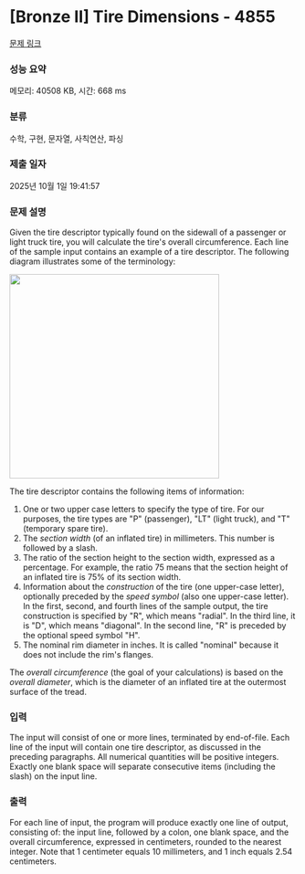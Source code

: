 # [Bronze II] Tire Dimensions - 4855 

[문제 링크](https://www.acmicpc.net/problem/4855) 

### 성능 요약

메모리: 40508 KB, 시간: 668 ms

### 분류

수학, 구현, 문자열, 사칙연산, 파싱

### 제출 일자

2025년 10월 1일 19:41:57

### 문제 설명

<p>Given the tire descriptor typically found on the sidewall of a passenger or light truck tire, you will calculate the tire's overall circumference. Each line of the sample input contains an example of a tire descriptor. The following diagram illustrates some of the terminology:</p>

<p><img alt="" src="https://onlinejudgeimages.s3-ap-northeast-1.amazonaws.com/problem/4855/definitions.gif" style="height:358px; width:367px"></p>

<p>The tire descriptor contains the following items of information:</p>

<ol>
	<li>One or two upper case letters to specify the type of tire. For our purposes, the tire types are "P" (passenger), "LT" (light truck), and "T" (temporary spare tire).</li>
	<li>The <em>section width</em> (of an inflated tire) in millimeters. This number is followed by a slash.</li>
	<li>The ratio of the section height to the section width, expressed as a percentage. For example, the ratio 75 means that the section height of an inflated tire is 75% of its section width.</li>
	<li>Information about the <em>construction</em> of the tire (one upper-case letter), optionally preceded by the <em>speed symbol</em> (also one upper-case letter). In the first, second, and fourth lines of the sample output, the tire construction is specified by "R", which means "radial". In the third line, it is "D", which means "diagonal". In the second line, "R" is preceded by the optional speed symbol "H".</li>
	<li>The nominal rim diameter in inches. It is called "nominal" because it does not include the rim's flanges.</li>
</ol>

<p>The <em>overall circumference</em> (the goal of your calculations) is based on the <em>overall diameter</em>, which is the diameter of an inflated tire at the outermost surface of the tread.</p>

### 입력 

 <p>The input will consist of one or more lines, terminated by end-of-file. Each line of the input will contain one tire descriptor, as discussed in the preceding paragraphs. All numerical quantities will be positive integers. Exactly one blank space will separate consecutive items (including the slash) on the input line.</p>

### 출력 

 <p>For each line of input, the program will produce exactly one line of output, consisting of: the input line, followed by a colon, one blank space, and the overall circumference, expressed in centimeters, rounded to the nearest integer. Note that 1 centimeter equals 10 millimeters, and 1 inch equals 2.54 centimeters.</p>

